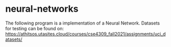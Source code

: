 # neural-networks

The following program is a implementation of a Neural Network. 
Datasets for testing can be found on: https://athitsos.utasites.cloud/courses/cse4309_fall2021/assignments/uci_datasets/
